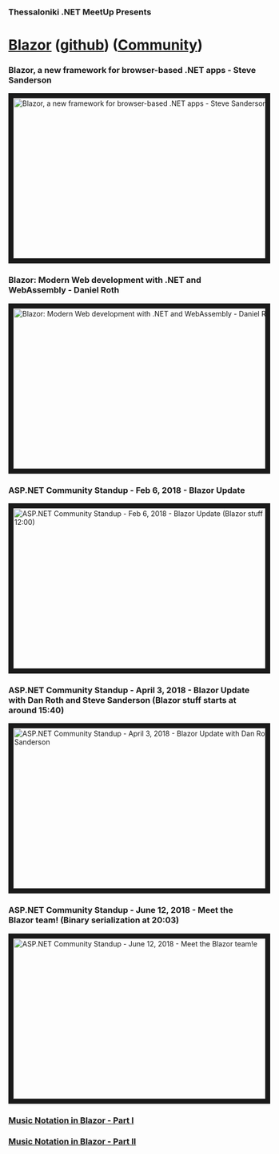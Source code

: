 ### Thessaloniki .NET MeetUp Presents
# [Blazor](https://blazor.net/) ([github](https://github.com/aspnet/Blazor)) ([Community](https://blazor.net/community.html))

### Blazor, a new framework for browser-based .NET apps - Steve Sanderson
<a href="http://www.youtube.com/watch?feature=player_embedded&v=JU-6pAxqAa4"><img src="http://img.youtube.com/vi/JU-6pAxqAa4/0.jpg" alt="Blazor, a new framework for browser-based .NET apps - Steve Sanderson" width="600" height="320" border="10" /></a>

### Blazor: Modern Web development with .NET and WebAssembly - Daniel Roth
<a href="http://www.youtube.com/watch?feature=player_embedded&v=61qmX5eAPwI"><img src="http://img.youtube.com/vi/61qmX5eAPwI/0.jpg" alt="Blazor: Modern Web development with .NET and WebAssembly - Daniel Roth" width="600" height="320" border="10" /></a>

### ASP.NET Community Standup - Feb 6, 2018 - Blazor Update
<a href="http://www.youtube.com/watch?feature=player_embedded&v=Ta_qXpXQqGQ&t=682"><img src="http://img.youtube.com/vi/Ta_qXpXQqGQ/0.jpg" alt="ASP.NET Community Standup - Feb 6, 2018 - Blazor Update (Blazor stuff starts at 12:00)" width="600" height="320" border="10" /></a>

### ASP.NET Community Standup - April 3, 2018 - Blazor Update with Dan Roth and Steve Sanderson (Blazor stuff starts at around 15:40)
<a href="http://www.youtube.com/watch?feature=player_embedded&v=_b_fUq5DU0U"><img src="http://img.youtube.com/vi/_b_fUq5DU0U/0.jpg" alt="ASP.NET Community Standup - April 3, 2018 - Blazor Update with Dan Roth and Steve Sanderson" width="600" height="320" border="10" /></a>

### ASP.NET Community Standup - June 12, 2018 - Meet the Blazor team! (Binary serialization at 20:03)
<a href="http://www.youtube.com/watch?feature=player_embedded&v=CWuIz9khK-o"><img src="http://img.youtube.com/vi/CWuIz9khK-o/0.jpg" alt="ASP.NET Community Standup - June 12, 2018 - Meet the Blazor team!e" width="600" height="320" border="10" /></a>

### [Music Notation in Blazor - Part I](https://www.codeproject.com/Articles/1252819/Music-Notation-in-Blazor-Part-I)
### [Music Notation in Blazor - Part II](https://www.codeproject.com/Articles/1254712/Music-Notation-in-Blazor-Part-2)
